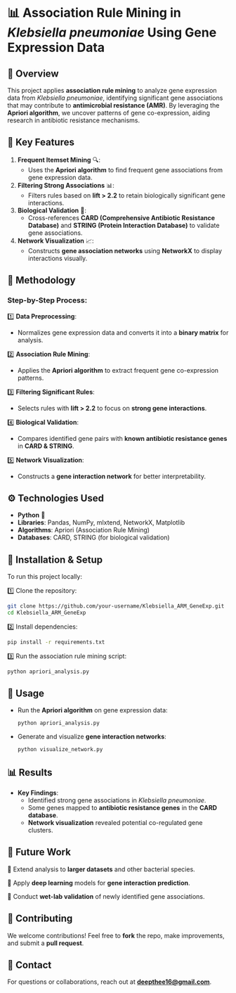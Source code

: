 # 📊 Association Rule Mining in *Klebsiella pneumoniae* Using Gene Expression Data

## 🚀 Overview
This project applies **association rule mining** to analyze gene expression data from *Klebsiella pneumoniae*, identifying significant gene associations that may contribute to **antimicrobial resistance (AMR)**. By leveraging the **Apriori algorithm**, we uncover patterns of gene co-expression, aiding research in antibiotic resistance mechanisms.

## 🌟 Key Features
1. **Frequent Itemset Mining** 🔍:
   - Uses the **Apriori algorithm** to find frequent gene associations from gene expression data.
2. **Filtering Strong Associations** 📊:
   - Filters rules based on **lift > 2.2** to retain biologically significant gene interactions.
3. **Biological Validation** 🧬:
   - Cross-references **CARD (Comprehensive Antibiotic Resistance Database)** and **STRING (Protein Interaction Database)** to validate gene associations.
4. **Network Visualization** 📈:
   - Constructs **gene association networks** using **NetworkX** to display interactions visually.

## 🔬 Methodology
### Step-by-Step Process:
1️⃣ **Data Preprocessing**:
   - Normalizes gene expression data and converts it into a **binary matrix** for analysis.
     
2️⃣ **Association Rule Mining**:
   - Applies the **Apriori algorithm** to extract frequent gene co-expression patterns.
     
3️⃣ **Filtering Significant Rules**:
   - Selects rules with **lift > 2.2** to focus on **strong gene interactions**.
     
4️⃣ **Biological Validation**:
   - Compares identified gene pairs with **known antibiotic resistance genes** in **CARD & STRING**.
     
5️⃣ **Network Visualization**:
   - Constructs a **gene interaction network** for better interpretability.

## ⚙️ Technologies Used
- **Python** 🐍
- **Libraries**: Pandas, NumPy, mlxtend, NetworkX, Matplotlib
- **Algorithms**: Apriori (Association Rule Mining)
- **Databases**: CARD, STRING (for biological validation)

## 📂 Installation & Setup
To run this project locally:

1️⃣ Clone the repository:
```sh
git clone https://github.com/your-username/Klebsiella_ARM_GeneExp.git
cd Klebsiella_ARM_GeneExp
```
2️⃣ Install dependencies:
```sh
pip install -r requirements.txt
```
3️⃣ Run the association rule mining script:
```sh
python apriori_analysis.py
```

## 🚀 Usage
- Run the **Apriori algorithm** on gene expression data:
  ```sh
  python apriori_analysis.py
  ```
- Generate and visualize **gene interaction networks**:
  ```sh
  python visualize_network.py
  ```

## 📊 Results
- **Key Findings**:
  - Identified strong gene associations in *Klebsiella pneumoniae*.
  - Some genes mapped to **antibiotic resistance genes** in the **CARD database**.
  - **Network visualization** revealed potential co-regulated gene clusters.

## 🔮 Future Work
🔹 Extend analysis to **larger datasets** and other bacterial species.

🔹 Apply **deep learning** models for **gene interaction prediction**.

🔹 Conduct **wet-lab validation** of newly identified gene associations.

## 🤝 Contributing
We welcome contributions! Feel free to **fork** the repo, make improvements, and submit a **pull request**.

## 📧 Contact
For questions or collaborations, reach out at **deepthee16@gmail.com**.

